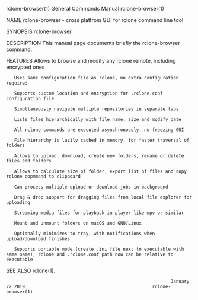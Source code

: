 rclone-browser(1)                                             General Commands Manual                                            rclone-browser(1)

NAME
       rclone-browser - cross platfrom GUI for rclone command line tool

SYNOPSIS
       rclone-browser

DESCRIPTION
       This manual page documents briefly the rclone-browser command.

FEATURES
       Allows to browse and modify any rclone remote, including encrypted ones

       Uses same configuration file as rclone, no extra configuration required

       Supports custom location and encryption for .rclone.conf configuration file

       Simultaneously navigate multiple repositories in separate tabs

       Lists files hierarchically with file name, size and modify date

       All rclone commands are executed asynchronously, no freezing GUI

       File hierarchy is lazily cached in memory, for faster traversal of folders

       Allows to upload, download, create new folders, rename or delete files and folders

       Allows to calculate size of folder, export list of files and copy rclone copmmand to clipboard

       Can process multiple upload or download jobs in background

       Drag & drop support for dragging files from local file explorer for uploading

       Streaming media files for playback in player like mpv or similar

       Mount and unmount folders on macOS and GNU/Linux

       Optionally minimizes to tray, with notifications when upload/download finishes

       Supports portable mode (create .ini file next to executable with same name), rclone and .rclone.conf path now can be relative to executable

SEE ALSO
       rclone(1).

                                                                  January 22 2019                                                rclone-browser(1)
